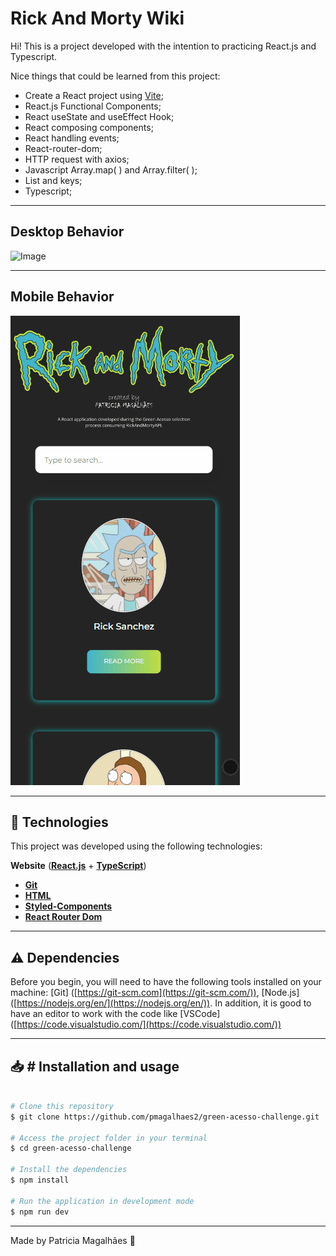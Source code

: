 

# Rick And Morty Wiki

Hi! This is a project developed with the intention to practicing React.js and Typescript.

Nice things that could be learned from this project:

-   Create a React project using [Vite](https://vitejs.dev/);
- React.js Functional Components;
- React useState and useEffect Hook;
- React composing components;
- React handling events;
- React-router-dom;
- HTTP request with axios;
- Javascript Array.map( ) and Array.filter( );
- List and keys;
- Typescript;

---
## Desktop Behavior

![Image](https://github.com/pmagalhaes2/green-acesso-challenge/blob/main/src/assets/desktop.gif?raw=true)

---

## Mobile Behavior

![Image](https://github.com/pmagalhaes2/green-acesso-challenge/blob/main/src/assets/mobile.gif?raw=true)

---

## 🚀 Technologies

This project was developed using the following technologies:

**Website** (**[React.js](https://reactjs.org/)** + **[TypeScript](https://www.typescriptlang.org/)**)

- **[Git](https://git-scm.com/doc)**
- **[HTML](https://developer.mozilla.org/pt-BR/docs/Web/HTML)**
- **[Styled-Components](https://styled-components.com/)**
- **[React Router Dom](https://github.com/ReactTraining/react-router/tree/master/packages/react-router-dom)**

---

##  ⚠️ Dependencies

Before you begin, you will need to have the following tools installed on your machine: [Git] ([https://git-scm.com](https://git-scm.com/)), [Node.js] ([https://nodejs.org/en/](https://nodejs.org/en/)). In addition, it is good to have an editor to work with the code like [VSCode] ([https://code.visualstudio.com/](https://code.visualstudio.com/))

---

## 📥 # Installation and usage


```bash

# Clone this repository
$ git clone https://github.com/pmagalhaes2/green-acesso-challenge.git

# Access the project folder in your terminal
$ cd green-acesso-challenge

# Install the dependencies
$ npm install

# Run the application in development mode
$ npm run dev


```
---
Made by Patricia Magalhães 💙
